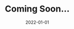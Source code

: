 ---
title: "Coming Soon..."
collection: teaching
type: ""
permalink: /teaching/2022-spring-teaching-1
venue: "University of Iowa, Department"
date: 2022-01-01
location: "Iowa City, Iowa"
---